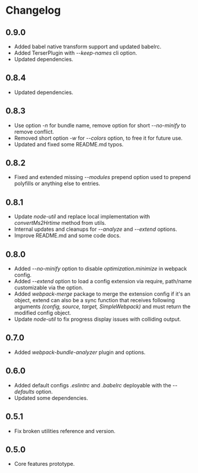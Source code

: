 # Changelog

## 0.9.0
 - Added babel native transform support and updated babelrc.
 - Added TerserPlugin with *--keep-names* cli option.
 - Updated dependencies.

## 0.8.4
 - Updated dependencies.

## 0.8.3
 - Use option *-n* for bundle name, remove option for short *--no-minify* to remove conflict.
 - Removed short option *-w* for *--colors* option, to free it for future use.
 - Updated and fixed some README.md typos.

## 0.8.2
 - Fixed and extended missing *--modules* prepend option used to prepend polyfills or anything else to entries.

## 0.8.1
 - Update *node-util* and replace local implementation with *convertMs2Hrtime* method from utils.
 - Internal updates and cleanups for *--analyze* and *--extend* options.
 - Improve README.md and some code docs.

## 0.8.0
 - Added *--no-minify* option to disable *optimization.minimize* in webpack config.
 - Added *--extend* option to load a config extension via require, path/name customizable via the option.
 - Added *webpack-merge* package to merge the extension config if it's an object, extend can also be a sync function that receives following arguments *(config, source, target, SimpleWebpack)* and must return the modified config object.
 - Update *node-util* to fix progress display issues with colliding output.

## 0.7.0
 - Added *webpack-bundle-analyzer* plugin and options.

## 0.6.0
 - Added default configs *.eslintrc* and *.babelrc* deployable with the *--defaults* option.
 - Updated some dependencies.

## 0.5.1
 - Fix broken utilities reference and version.

## 0.5.0
 - Core features prototype.

